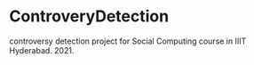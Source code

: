 # ControveryDetection
controversy detection project for Social Computing course in IIIT Hyderabad. 2021.
